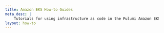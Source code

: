 ```yaml
---
title: Amazon EKS How-to Guides
meta_desc: |
    Tutorials for using infrastructure as code in the Pulumi Amazon EKS package
layout: how-to
---
```

